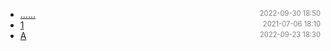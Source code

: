 - [......]()<span style="font-size:.8em;float:right"><span style="color:orange"></span><span style="padding-left:2em;color:gray;">2022-09-30 18:50</span></span>
- [1](1)<span style="font-size:.8em;float:right"><span style="color:orange"></span><span style="padding-left:2em;color:gray;">2021-07-06 18:10</span></span>
- [A](a)<span style="font-size:.8em;float:right"><span style="color:orange"></span><span style="padding-left:2em;color:gray;">2022-09-23 18:30</span></span>
